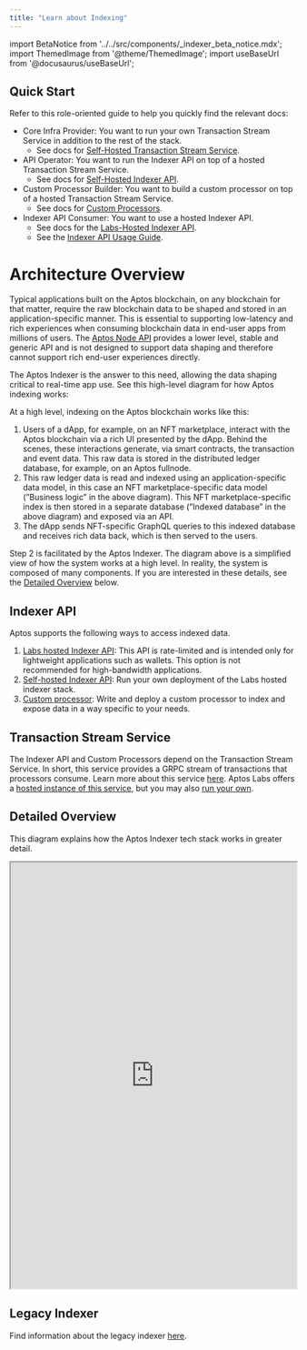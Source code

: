 ```yaml
---
title: "Learn about Indexing"
---
```


import BetaNotice from '../../src/components/_indexer_beta_notice.mdx';
import ThemedImage from '@theme/ThemedImage';
import useBaseUrl from '@docusaurus/useBaseUrl';

<BetaNotice />

## Quick Start

Refer to this role-oriented guide to help you quickly find the relevant docs:

- Core Infra Provider: You want to run your own Transaction Stream Service in addition to the rest of the stack.
  - See docs for [Self-Hosted Transaction Stream Service](/indexer/txn-stream/self-hosted).
- API Operator: You want to run the Indexer API on top of a hosted Transaction Stream Service.
  - See docs for [Self-Hosted Indexer API](/indexer/api/self-hosted).
- Custom Processor Builder: You want to build a custom processor on top of a hosted Transaction Stream Service.
  - See docs for [Custom Processors](/indexer/custom-processors).
- Indexer API Consumer: You want to use a hosted Indexer API.
  - See docs for the [Labs-Hosted Indexer API](/indexer/api/labs-hosted).
  - See the [Indexer API Usage Guide](/indexer/api/usage-guide).

# Architecture Overview

Typical applications built on the Aptos blockchain, on any blockchain for that matter, require the raw blockchain data to be shaped and stored in an application-specific manner. This is essential to supporting low-latency and rich experiences when consuming blockchain data in end-user apps from millions of users. The [Aptos Node API](https://aptos.dev/nodes/aptos-api-spec#/) provides a lower level, stable and generic API and is not designed to support data shaping and therefore cannot support rich end-user experiences directly.

The Aptos Indexer is the answer to this need, allowing the data shaping critical to real-time app use. See this high-level diagram for how Aptos indexing works:

<center>
<ThemedImage
alt="Signed Transaction Flow"
sources={{
    light: useBaseUrl('/img/docs/aptos-indexing.svg'),
    dark: useBaseUrl('/img/docs/aptos-indexing-dark.svg'),
  }}
/>
</center>

At a high level, indexing on the Aptos blockchain works like this:

1. Users of a dApp, for example, on an NFT marketplace, interact with the Aptos blockchain via a rich UI presented by the dApp. Behind the scenes, these interactions generate, via smart contracts, the transaction and event data. This raw data is stored in the distributed ledger database, for example, on an Aptos fullnode.
2. This raw ledger data is read and indexed using an application-specific data model, in this case an NFT marketplace-specific data model (”Business logic” in the above diagram). This NFT marketplace-specific index is then stored in a separate database (”Indexed database” in the above diagram) and exposed via an API.
3. The dApp sends NFT-specific GraphQL queries to this indexed database and receives rich data back, which is then served to the users.

Step 2 is facilitated by the Aptos Indexer. The diagram above is a simplified view of how the system works at a high level. In reality, the system is composed of many components. If you are interested in these details, see the [Detailed Overview](#detailed-overview) below.

## Indexer API

Aptos supports the following ways to access indexed data.

1. [Labs hosted Indexer API](/indexer/api/labs-hosted): This API is rate-limited and is intended only for lightweight applications such as wallets. This option is not recommended for high-bandwidth applications.
2. [Self-hosted Indexer API](/indexer/api/self-hosted): Run your own deployment of the Labs hosted indexer stack.
3. [Custom processor](/indexer/custom-processors): Write and deploy a custom processor to index and expose data in a way specific to your needs.

## Transaction Stream Service

The Indexer API and Custom Processors depend on the Transaction Stream Service. In short, this service provides a GRPC stream of transactions that processors consume. Learn more about this service [here](/indexer/txn-stream/). Aptos Labs offers a [hosted instance of this service](/indexer/txn-stream/labs-hosted), but you may also [run your own](/indexer/txn-stream/self-hosted).

## Detailed Overview

This diagram explains how the Aptos Indexer tech stack works in greater detail.

<div style={{textAlign:"center"}}>
<div style={{marginBottom: 20}}>
<iframe
  style={{border: "1px solid rgba(0, 0, 0, 0.1);"}}
  width="100%"
  height="750"
  src="https://www.figma.com/embed?embed_host=share&url=https%3A%2F%2Fwww.figma.com%2Ffile%2FsVhSOGR7ZT4CdeUzlXyduD%2FIndexer-Overview%3Ftype%3Dwhiteboard%26node-id%3D0%253A1%26t%3DUnUKeEaBE7ETMksb-1"
  allowfullscreen>
</iframe>
</div>
</div>

<!-- TODO: Write an explanation of this diagram. -->

## Legacy Indexer
Find information about the legacy indexer [here](/indexer/legacy/).
